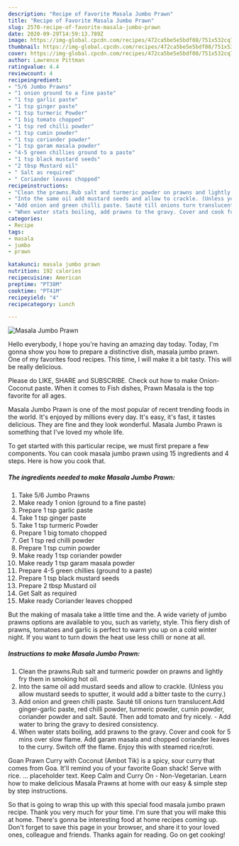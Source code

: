 ```yaml
---
description: "Recipe of Favorite Masala Jumbo Prawn"
title: "Recipe of Favorite Masala Jumbo Prawn"
slug: 2570-recipe-of-favorite-masala-jumbo-prawn
date: 2020-09-29T14:59:13.789Z
image: https://img-global.cpcdn.com/recipes/472ca5be5e5bdf08/751x532cq70/masala-jumbo-prawn-recipe-main-photo.jpg
thumbnail: https://img-global.cpcdn.com/recipes/472ca5be5e5bdf08/751x532cq70/masala-jumbo-prawn-recipe-main-photo.jpg
cover: https://img-global.cpcdn.com/recipes/472ca5be5e5bdf08/751x532cq70/masala-jumbo-prawn-recipe-main-photo.jpg
author: Lawrence Pittman
ratingvalue: 4.4
reviewcount: 4
recipeingredient:
- "5/6 Jumbo Prawns"
- "1 onion ground to a fine paste"
- "1 tsp garlic paste"
- "1 tsp ginger paste"
- "1 tsp turmeric Powder"
- "1 big tomato chopped"
- "1 tsp red chilli powder"
- "1 tsp cumin powder"
- "1 tsp coriander powder"
- "1 tsp garam masala powder"
- "4-5 green chillies ground to a paste"
- "1 tsp black mustard seeds"
- "2 tbsp Mustard oil"
- " Salt as required"
- " Coriander leaves chopped"
recipeinstructions:
- "Clean the prawns.Rub salt and turmeric powder on prawns and lightly fry them in smoking hot oil."
- "Into the same oil add mustard seeds and allow to crackle. (Unless you allow mustard seeds to sputter, it would add a bitter taste to the curry.)"
- "Add onion and green chilli paste. Sauté till onions turn translucent.Add ginger-garlic paste, red chilli powder, turmeric powder, cumin powder, coriander powder and salt. Sauté. Then add tomato and fry nicely.  Add water to bring the gravy to desired consistency."
- "When water stats boiling, add prawns to the gravy. Cover and cook for 5 mins over slow flame. Add garam masala and chopped coriander leaves to the curry. Switch off the flame. Enjoy this with steamed rice/roti."
categories:
- Recipe
tags:
- masala
- jumbo
- prawn

katakunci: masala jumbo prawn 
nutrition: 192 calories
recipecuisine: American
preptime: "PT38M"
cooktime: "PT41M"
recipeyield: "4"
recipecategory: Lunch

---
```



![Masala Jumbo Prawn](https://img-global.cpcdn.com/recipes/472ca5be5e5bdf08/751x532cq70/masala-jumbo-prawn-recipe-main-photo.jpg)

Hello everybody, I hope you're having an amazing day today. Today, I'm gonna show you how to prepare a distinctive dish, masala jumbo prawn. One of my favorites food recipes. This time, I will make it a bit tasty. This will be really delicious.

Please do LIKE, SHARE and SUBSCRIBE. Check out how to make Onion-Coconut paste. When it comes to Fish dishes, Prawn Masala is the top favorite for all ages.

Masala Jumbo Prawn is one of the most popular of recent trending foods in the world. It's enjoyed by millions every day. It's easy, it's fast, it tastes delicious. They are fine and they look wonderful. Masala Jumbo Prawn is something that I've loved my whole life.


To get started with this particular recipe, we must first prepare a few components. You can cook masala jumbo prawn using 15 ingredients and 4 steps. Here is how you cook that.

<!--inarticleads1-->

##### The ingredients needed to make Masala Jumbo Prawn:

1. Take 5/6 Jumbo Prawns
1. Make ready 1 onion (ground to a fine paste)
1. Prepare 1 tsp garlic paste
1. Take 1 tsp ginger paste
1. Take 1 tsp turmeric Powder
1. Prepare 1 big tomato chopped
1. Get 1 tsp red chilli powder
1. Prepare 1 tsp cumin powder
1. Make ready 1 tsp coriander powder
1. Make ready 1 tsp garam masala powder
1. Prepare 4-5 green chillies (ground to a paste)
1. Prepare 1 tsp black mustard seeds
1. Prepare 2 tbsp Mustard oil
1. Get  Salt as required
1. Make ready  Coriander leaves chopped


But the making of masala take a little time and the. A wide variety of jumbo prawns options are available to you, such as variety, style. This fiery dish of prawns, tomatoes and garlic is perfect to warm you up on a cold winter night. If you want to turn down the heat use less chilli or none at all. 

<!--inarticleads2-->

##### Instructions to make Masala Jumbo Prawn:

1. Clean the prawns.Rub salt and turmeric powder on prawns and lightly fry them in smoking hot oil.
1. Into the same oil add mustard seeds and allow to crackle. (Unless you allow mustard seeds to sputter, it would add a bitter taste to the curry.)
1. Add onion and green chilli paste. Sauté till onions turn translucent.Add ginger-garlic paste, red chilli powder, turmeric powder, cumin powder, coriander powder and salt. Sauté. Then add tomato and fry nicely. -  Add water to bring the gravy to desired consistency.
1. When water stats boiling, add prawns to the gravy. Cover and cook for 5 mins over slow flame. Add garam masala and chopped coriander leaves to the curry. Switch off the flame. Enjoy this with steamed rice/roti.


Goan Prawn Curry with Coconut (Ambot Tik) is a spicy, sour curry that comes from Goa. It&#39;ll remind you of your favorite Goan shack! Serve with rice. … placeholder text. Keep Calm and Curry On - Non-Vegetarian. Learn how to make delicious Masala Prawns at home with our easy &amp; simple step by step instructions. 

So that is going to wrap this up with this special food masala jumbo prawn recipe. Thank you very much for your time. I'm sure that you will make this at home. There's gonna be interesting food at home recipes coming up. Don't forget to save this page in your browser, and share it to your loved ones, colleague and friends. Thanks again for reading. Go on get cooking!
